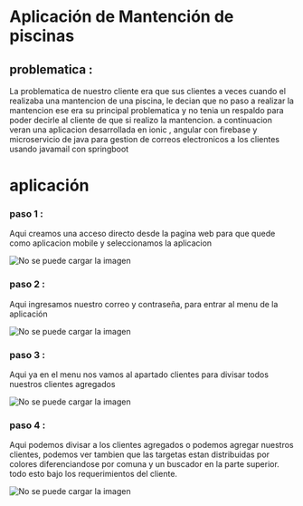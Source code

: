 # Aplicación de Mantención de piscinas

## problematica : 

La problematica de nuestro cliente  era que sus clientes a veces cuando el realizaba una mantencion de una piscina, le decian que no paso a realizar la mantencion
ese era su principal problematica y no tenia un respaldo para poder decirle al cliente de que si realizo la mantencion. a continuacion veran una aplicacion desarrollada en ionic , angular con firebase y microservicio de java para gestion de correos electronicos a los clientes usando javamail con springboot 

# aplicación

### paso 1 :

Aqui creamos una acceso directo desde la pagina web para que quede como aplicacion mobile y seleccionamos la aplicacion 

![No se puede cargar la imagen](src/images/image1.jpeg)


### paso 2 :

Aqui ingresamos nuestro correo y contraseña, para entrar al menu de la aplicación 

![No se puede cargar la imagen](src/images/image2.jpeg)

### paso 3 :

Aqui ya en el menu nos vamos al apartado clientes para divisar todos nuestros clientes agregados

![No se puede cargar la imagen](src/images/image3.jpeg)

### paso 4 :

Aqui podemos divisar a los clientes agregados o podemos agregar nuestros clientes, podemos ver tambien que las targetas estan distribuidas por colores diferenciandose por comuna y un buscador en la parte superior. todo esto bajo los requerimientos del cliente.

![No se puede cargar la imagen](src/images/image4.jpeg)




